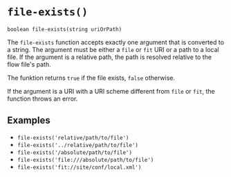 # `file-exists()`

```
boolean file-exists(string uriOrPath)
```

The `file-exists` function accepts exactly one argument that is converted to a string. The argument must be either a `file` or `fit` URI or a path to a local file. If the argument is a relative path, the path is resolved relative to the flow file's path.

The funktion returns `true` if the file exists, `false` otherwise.

If the argument is a URI with a URI scheme different from `file` or `fit`, the function throws an error.


## Examples

* `file-exists('relative/path/to/file')`
* `file-exists('../relative/path/to/file')`
* `file-exists('/absolute/path/to/file')`
* `file-exists('file:///absolute/path/to/file')`
* `file-exists('fit://site/conf/local.xml')`
